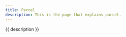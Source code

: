 ```yaml
---
title: Parcel
description: This is the page that explains parcel.
---
```


<section class="content">
  <p>{{ description }}</p>
</section>
